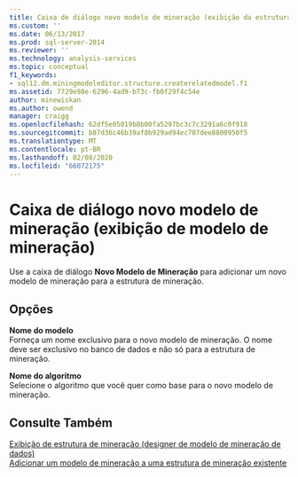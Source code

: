 ```yaml
---
title: Caixa de diálogo novo modelo de mineração (exibição da estrutura de mineração) | Microsoft Docs
ms.custom: ''
ms.date: 06/13/2017
ms.prod: sql-server-2014
ms.reviewer: ''
ms.technology: analysis-services
ms.topic: conceptual
f1_keywords:
- sql12.dm.miningmodeleditor.structure.createrelatedmodel.f1
ms.assetid: 7729e98e-6296-4ad9-b73c-fb0f29f4c54e
author: minewiskan
ms.author: owend
manager: craigg
ms.openlocfilehash: 62df5e05019b8b00fa5297bc3c7c3291a6c0f918
ms.sourcegitcommit: b87d36c46b39af8b929ad94ec707dee8800950f5
ms.translationtype: MT
ms.contentlocale: pt-BR
ms.lasthandoff: 02/08/2020
ms.locfileid: "66072175"
---
```

# <a name="new-mining-model-dialog-box-mining-structure-view"></a>Caixa de diálogo novo modelo de mineração (exibição de modelo de mineração)
  Use a caixa de diálogo **Novo Modelo de Mineração** para adicionar um novo modelo de mineração para a estrutura de mineração.  
  
## <a name="options"></a>Opções  
 **Nome do modelo**  
 Forneça um nome exclusivo para o novo modelo de mineração. O nome deve ser exclusivo no banco de dados e não só para a estrutura de mineração.  
  
 **Nome do algoritmo**  
 Selecione o algoritmo que você quer como base para o novo modelo de mineração.  
  
## <a name="see-also"></a>Consulte Também  
 [Exibição de estrutura de mineração &#40;designer de modelo de mineração de dados&#41;](mining-structure-view-data-mining-model-designer.md)   
 [Adicionar um modelo de mineração a uma estrutura de mineração existente](data-mining/add-a-mining-model-to-an-existing-mining-structure.md)  
  
  
